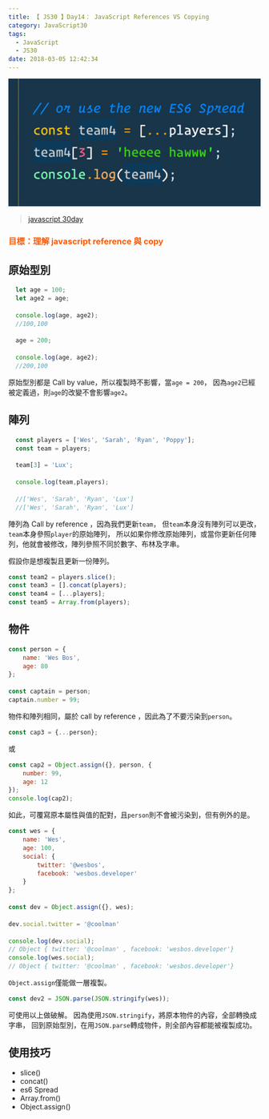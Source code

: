 ```yaml
---
title: 【 JS30 】Day14： JavaScript References VS Copying
category: JavaScript30
tags:
  - JavaScript
  - JS30
date: 2018-03-05 12:42:34
---
```

![](/img/js30day/small13.jpg)

> [javascript 30day](https://javascript30.com/)

<!-- more -->

### <span style="color:#ff5900">目標：理解 javascript reference 與 copy</span>

## 原始型別

```js
  let age = 100;
  let age2 = age;

  console.log(age, age2);
  //100,100

  age = 200;

  console.log(age, age2);
  //200,100
```

原始型別都是 Call by value，所以複製時不影響，當`age = 200`，
因為`age2`已經被定義過，則`age`的改變不會影響`age2`。

## 陣列

```js
  const players = ['Wes', 'Sarah', 'Ryan', 'Poppy'];
  const team = players;
  
  team[3] = 'Lux';

  console.log(team,players);

  //['Wes', 'Sarah', 'Ryan', 'Lux']
  //['Wes', 'Sarah', 'Ryan', 'Lux']
```
陣列為 Call by reference ，因為我們更新`team`，
但`team`本身沒有陣列可以更改，`team`本身參照`player`的原始陣列，
所以如果你修改原始陣列，或當你更新任何陣列，他就會被修改，陣列參照不同於數字、布林及字串。

假設你是想複製且更新一份陣列。
```js
const team2 = players.slice();
const team3 = [].concat(players);
const team4 = [...players];
const team5 = Array.from(players);
```

## 物件

```js
const person = {
    name: 'Wes Bos',
    age: 80
};

const captain = person;
captain.number = 99;
```
物件和陣列相同，屬於 call by reference ，因此為了不要污染到`person`。

```js
const cap3 = {...person};
```
或

```js
const cap2 = Object.assign({}, person, {
    number: 99,
    age: 12
});
console.log(cap2);
```

如此，可覆寫原本屬性與值的配對，且`person`則不會被污染到，但有例外的是。

```js
const wes = {
    name: 'Wes',
    age: 100,
    social: {
        twitter: '@wesbos',
        facebook: 'wesbos.developer'
    }
};

const dev = Object.assign({}, wes);

dev.social.twitter = '@coolman'

console.log(dev.social);
// Object { twitter: '@coolman' , facebook: 'wesbos.developer'}
console.log(wes.social);
// Object { twitter: '@coolman' , facebook: 'wesbos.developer'}
```
`Object.assign`僅能做一層複製。

```js
const dev2 = JSON.parse(JSON.stringify(wes));
```
可使用以上做破解。
因為使用`JSON.stringify`，將原本物件的內容，全部轉換成字串，
回到原始型別，在用`JSON.parse`轉成物件，則全部內容都能被複製成功。

## 使用技巧 
- slice()
- concat()
- es6 Spread
- Array.from()
- Object.assign()